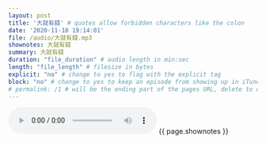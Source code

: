 ```yaml
---
layout: post
title: '大就有錢' # quotes allow forbidden characters like the colon
date: '2020-11-18 19:14:01'
file: /audio/大就有錢.mp3
shownotes: 大就有錢
summary: 大就有錢
duration: "file_duration" # audio length in min:sec
length: "file_length" # filesize in bytes
explicit: "no" # change to yes to flag with the explicit tag
block: "no" # change to yes to keep an episode from showing up in iTunes
# permalink: /1 # will be the ending part of the pages URL, delete to default to the title
---
```


<audio controls>
<source src="{{site.url}}{{site.baseurl}}{{ page.file }}" type="audio/x-mp3">
Your browser does not support the audio element.
</audio>
{{ page.shownotes }}
